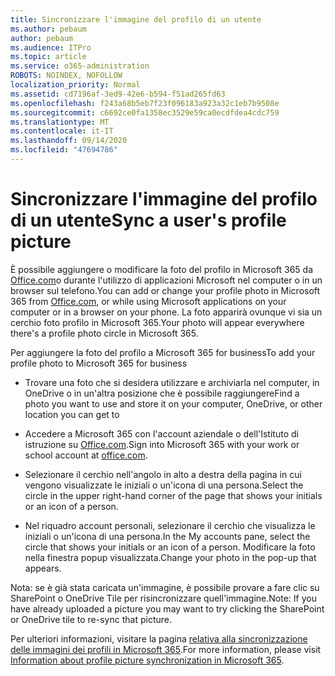 ```yaml
---
title: Sincronizzare l'immagine del profilo di un utente
ms.author: pebaum
author: pebaum
ms.audience: ITPro
ms.topic: article
ms.service: o365-administration
ROBOTS: NOINDEX, NOFOLLOW
localization_priority: Normal
ms.assetid: cd7196af-3ed9-42e6-b594-f51ad265fd63
ms.openlocfilehash: f243a68b5eb7f23f096183a923a32c1eb7b9508e
ms.sourcegitcommit: c6692ce0fa1358ec3529e59ca0ecdfdea4cdc759
ms.translationtype: MT
ms.contentlocale: it-IT
ms.lasthandoff: 09/14/2020
ms.locfileid: "47694786"
---
```

# <a name="sync-a-users-profile-picture"></a><span data-ttu-id="b0b3f-102">Sincronizzare l'immagine del profilo di un utente</span><span class="sxs-lookup"><span data-stu-id="b0b3f-102">Sync a user's profile picture</span></span>

<span data-ttu-id="b0b3f-103">È possibile aggiungere o modificare la foto del profilo in Microsoft 365 da [Office.com](https://www.office.com)o durante l'utilizzo di applicazioni Microsoft nel computer o in un browser sul telefono.</span><span class="sxs-lookup"><span data-stu-id="b0b3f-103">You can add or change your profile photo in Microsoft 365 from [Office.com](https://www.office.com), or while using Microsoft applications on your computer or in a browser on your phone.</span></span> <span data-ttu-id="b0b3f-104">La foto apparirà ovunque vi sia un cerchio foto profilo in Microsoft 365.</span><span class="sxs-lookup"><span data-stu-id="b0b3f-104">Your photo will appear everywhere there's a profile photo circle in Microsoft 365.</span></span>

<span data-ttu-id="b0b3f-105">Per aggiungere la foto del profilo a Microsoft 365 for business</span><span class="sxs-lookup"><span data-stu-id="b0b3f-105">To add your profile photo to Microsoft 365 for business</span></span>

- <span data-ttu-id="b0b3f-106">Trovare una foto che si desidera utilizzare e archiviarla nel computer, in OneDrive o in un'altra posizione che è possibile raggiungere</span><span class="sxs-lookup"><span data-stu-id="b0b3f-106">Find a photo you want to use and store it on your computer, OneDrive, or other location you can get to</span></span>

- <span data-ttu-id="b0b3f-107">Accedere a Microsoft 365 con l'account aziendale o dell'Istituto di istruzione su [Office.com](https://www.office.com).</span><span class="sxs-lookup"><span data-stu-id="b0b3f-107">Sign into Microsoft 365 with your work or school account at [office.com](https://www.office.com).</span></span>

- <span data-ttu-id="b0b3f-108">Selezionare il cerchio nell'angolo in alto a destra della pagina in cui vengono visualizzate le iniziali o un'icona di una persona.</span><span class="sxs-lookup"><span data-stu-id="b0b3f-108">Select the circle in the upper right-hand corner of the page that shows your initials or an icon of a person.</span></span>

- <span data-ttu-id="b0b3f-109">Nel riquadro account personali, selezionare il cerchio che visualizza le iniziali o un'icona di una persona.</span><span class="sxs-lookup"><span data-stu-id="b0b3f-109">In the My accounts pane, select the circle that shows your initials or an icon of a person.</span></span> <span data-ttu-id="b0b3f-110">Modificare la foto nella finestra popup visualizzata.</span><span class="sxs-lookup"><span data-stu-id="b0b3f-110">Change your photo in the pop-up that appears.</span></span>

<span data-ttu-id="b0b3f-111">Nota: se è già stata caricata un'immagine, è possibile provare a fare clic su SharePoint o OneDrive Tile per risincronizzare quell'immagine.</span><span class="sxs-lookup"><span data-stu-id="b0b3f-111">Note: If you have already uploaded a picture you may want to try clicking the SharePoint or OneDrive tile to re-sync that picture.</span></span>

<span data-ttu-id="b0b3f-112">Per ulteriori informazioni, visitare la pagina [relativa alla sincronizzazione delle immagini dei profili in Microsoft 365](https://support.office.com/article/information-about-profile-picture-synchronization-in-office-365-20594d76-d054-4af4-a660-401133e3d48a).</span><span class="sxs-lookup"><span data-stu-id="b0b3f-112">For more information, please visit [Information about profile picture synchronization in Microsoft 365](https://support.office.com/article/information-about-profile-picture-synchronization-in-office-365-20594d76-d054-4af4-a660-401133e3d48a).</span></span>
